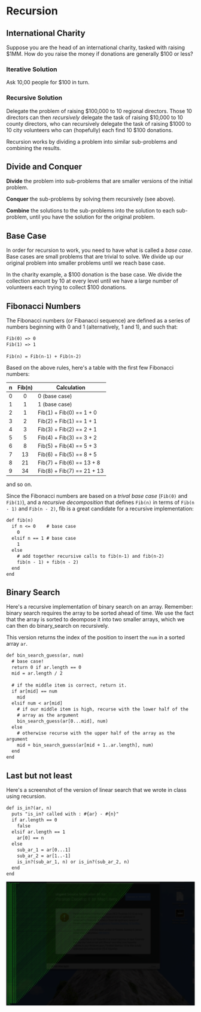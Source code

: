 # Recursion

## International Charity

Suppose you are the head of an international charity, tasked with
raising $1MM. How do you raise the money if donations are generally
$100 or less?

### Iterative Solution

Ask 10,00 people for $100 in turn.

### Recursive Solution

Delegate the problem of raising $100,000 to 10 regional
directors. Those 10 directors can then *recursively* delegate the task
of raising $10,000 to 10 county directors, who can recursively
delegate the task of raising $1000 to 10 city volunteers who can
(hopefully) each find 10 $100 donations.

Recursion works by dividing a problem into similar sub-problems and
combining the results.

## Divide and Conquer

**Divide** the problem into sub-problems that are smaller versions of
  the initial problem.

**Conquer** the sub-problems by solving them recursively (see above).

**Combine** the solutions to the sub-problems into the solution to
  each sub-problem, until you have the solution for the original
  problem.

## Base Case

In order for recursion to work, you need to have what is called a
*base case*. Base cases are small problems that are trivial to
solve. We divide up our original problem into smaller problems until
we reach base case.

In the charity example, a $100 donation is the base case. We divide
the collection amount by 10 at every level until we have a large
number of volunteers each trying to collect $100 donations.

## Fibonacci Numbers

The Fibonacci numbers (or Fibanacci sequence) are defined as a series
of numbers beginning with 0 and 1 (alternatively, 1 and 1), and such that:

```
Fib(0) => 0
Fib(1) => 1

Fib(n) = Fib(n-1) + Fib(n-2)
```

Based on the above rules, here's a table with the first few Fibonacci
numbers:

| n     | Fib(n)| Calculation |
|-------|:-----:|-------------|
|0      |0      | 0 (base case)|
|1      |1      | 1 (base case)|
|2      |1      | Fib(1) + Fib(0) == 1 + 0        |
|3      |2      | Fib(2) + Fib(1) == 1 + 1        |
|4      |3      | Fib(3) + Fib(2) == 2 + 1        |
|5      |5      | Fib(4) + Fib(3) == 3 + 2        |
|6      |8      | Fib(5) + Fib(4) == 5 + 3        |
|7      |13     | Fib(6) + Fib(5) == 8 + 5        |
|8      |21     | Fib(7) + Fib(6) == 13 + 8       |
|9      |34     | Fib(8) + Fib(7) == 21 + 13      |

and so on.

Since the Fibonacci numbers are based on a *trival base case*
(```Fib(0)``` and ```Fib(1)```), and a *recursive decomposition* that
defines ```Fib(n)``` in terms of ```Fib(n - 1)``` and ```Fib(n -
2)```, fib is a great candidate for a recursive implementation:

```
def fib(n)
  if n <= 0    # base case
    0
  elsif n == 1 # base case
    1
  else
    # add together recursive calls to fib(n-1) and fib(n-2)
    fib(n - 1) + fib(n - 2)
  end
end
```

## Binary Search

Here's a recursive implementation of binary search on an
array. Remember: binary search requires the array to be sorted ahead
of time. We use the fact that the array is sorted to deompose it into
two smaller arrays, which we can then do binary_search on recursively.

This version returns the index of the position to insert the ```num``` in a
sorted array ```ar```.

```
def bin_search_guess(ar, num)
  # base case!
  return 0 if ar.length == 0
  mid = ar.length / 2

  # if the middle item is correct, return it.
  if ar[mid] == num
    mid
  elsif num < ar[mid]
    # if our middle item is high, recurse with the lower half of the
    # array as the argument
    bin_search_guess(ar[0...mid], num)
  else
    # otherwise recurse with the upper half of the array as the argument
    mid + bin_search_guess(ar[mid + 1..ar.length], num)
  end
end
```

## Last but not least

Here's a screenshot of the version of linear search that we wrote in
class using recursion.

```
def is_in?(ar, n)
  puts "is_in? called with : #{ar} - #{n}"
  if ar.length == 0
    false
  elsif ar.length == 1
    ar[0] == n
  else
    sub_ar_1 = ar[0...1]
    sub_ar_2 = ar[1..-1]
    is_in?(sub_ar_1, n) or is_in?(sub_ar_2, n)
  end
end
```
![recursing](recursion.png)
